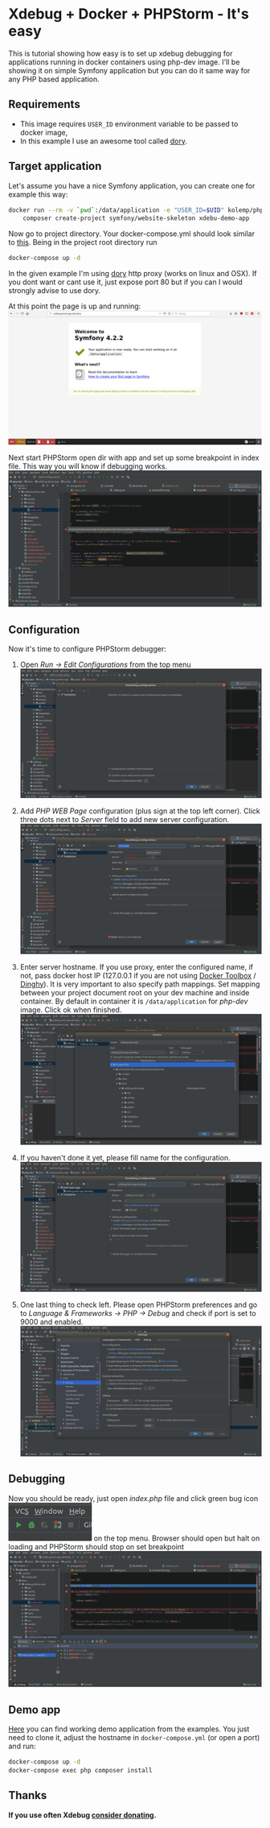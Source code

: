 # Xdebug + Docker + PHPStorm - It's easy

This is tutorial showing how easy is to set up xdebug debugging for applications running in docker containers using php-dev image. I'll be showing it on simple Symfony application but you can do it same way for any PHP based application.

## Requirements

- This image requires `USER_ID` environment variable to be passed to docker image,
- In this example I use an awesome tool called [dory](https://github.com/FreedomBen/dory).

## Target application

Let's assume you have a nice Symfony application, you can create one for example this way:

```bash
docker run --rm -v `pwd`:/data/application -e "USER_ID=$UID" kolemp/php-dev:7.2 \
    composer create-project symfony/website-skeleton xdebu-demo-app
```

Now go to project directory. Your docker-compose.yml should look similar to [this](xdebug-demo-app/docker-compose.yml).
Being in the project root directory run

```bash
docker-compose up -d
```

In the given example I'm using [dory](https://github.com/FreedomBen/dory) http proxy (works on linux and OSX). If you dont want or cant use it, just expose port 80 but if you can I would strongly advise to use dory.

At this point the page is up and running:
![app running](images/01-browser.png)

Next start PHPStorm open dir with app and set up some breakpoint in index file.
This way you will know if debugging works.
![breakpoint](images/02-set_breakpoint.png)

## Configuration

Now it's time to configure PHPStorm debugger:

1. Open *Run -> Edit Configurations* from the top menu
![run debug](images/03-run-debug.png)

2. Add *PHP WEB Page* configuration (plus sign at the top left corner). Click three dots next to *Server* field to add new server configuration.
![web-pages](images/04-web-page.png)

4. Enter server hostname. If you use proxy, enter the configured name, if not, pass docker host IP (127.0.0.1 if you are not using [Docker Toolbox](https://docs.docker.com/toolbox) / [Dinghy](https://github.com/codekitchen/dinghy-http-proxy)). It is very important to also specify path mappings. Set mapping between your project document root on your dev machine and inside container. By default in container it is `/data/application` for *php-dev* image. Click ok when finished.
![web pages 2](images/07-mapping.png)

5. If you haven't done it yet, please fill name for the configuration.
![configuration name](images/05-web-page.png)

6. One last thing to check left. Please open PHPStorm preferences and go to *Language & Frameworks -> PHP -> Debug*
and check if port is set to 9000 and enabled.
![xdebug port](images/xdebug-port.png)


## Debugging

Now you should be ready, just open *index.php* file and click green bug icon ![bug](images/bug.png) on the top menu.
Browser should open but halt on loading and PHPStorm should stop on set breakpoint
![debugging](images/08-working.png) 

## Demo app

[Here](xdebug-demo-app) you can find working demo application from the examples. You just need to clone it, adjust the hostname in `docker-compose.yml` (or open a port) and run:
```bash
docker-compose up -d
docker-compose exec php composer install
```

## Thanks
**If you use often Xdebug [consider donating](https://xdebug.org/).**